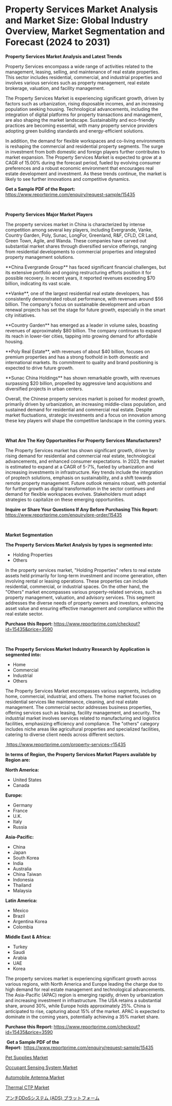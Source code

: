<p><h1>Property Services Market Analysis and Market Size: Global Industry Overview, Market Segmentation and Forecast (2024 to 2031)</h1></p><p><strong>Property Services Market Analysis and Latest Trends</strong></p>
<p><p>Property Services encompass a wide range of activities related to the management, leasing, selling, and maintenance of real estate properties. This sector includes residential, commercial, and industrial properties and involves various services such as property management, real estate brokerage, valuation, and facility management. </p><p>The Property Services Market is experiencing significant growth, driven by factors such as urbanization, rising disposable incomes, and an increasing population seeking housing. Technological advancements, including the integration of digital platforms for property transactions and management, are also shaping the market landscape. Sustainability and eco-friendly practices are becoming essential, with many property service providers adopting green building standards and energy-efficient solutions.</p><p>In addition, the demand for flexible workspaces and co-living environments is reshaping the commercial and residential property segments. The surge in investment from both domestic and foreign players further contributes to market expansion. The Property Services Market is expected to grow at a CAGR of 15.00% during the forecast period, fueled by evolving consumer preferences and a robust economic environment that encourages real estate development and investment. As these trends continue, the market is likely to see further innovations and competitive dynamics.</p></p>
<p><strong>Get a Sample PDF of the Report:&nbsp;</strong> <a href="https://www.reportprime.com/enquiry/request-sample/15435">https://www.reportprime.com/enquiry/request-sample/15435</a></p>
<p>&nbsp;</p>
<p><strong>Property Services Major Market Players</strong></p>
<p><p>The property services market in China is characterized by intense competition among several key players, including Evergrande, Vanke, Country Garden, Poly, Sunac, LongFor, Greenland, R&F, CFLD, CR Land, Green Town, Agile, and Wanda. These companies have carved out substantial market shares through diversified service offerings, ranging from residential developments to commercial properties and integrated property management solutions.</p><p>**China Evergrande Group** has faced significant financial challenges, but its extensive portfolio and ongoing restructuring efforts position it for possible recovery. In recent years, it reported revenues exceeding $70 billion, indicating its vast scale.</p><p>**Vanke**, one of the largest residential real estate developers, has consistently demonstrated robust performance, with revenues around $56 billion. The company's focus on sustainable development and urban renewal projects has set the stage for future growth, especially in the smart city initiatives.</p><p>**Country Garden** has emerged as a leader in volume sales, boasting revenues of approximately $80 billion. The company continues to expand its reach in lower-tier cities, tapping into growing demand for affordable housing.</p><p>**Poly Real Estate**, with revenues of about $40 billion, focuses on premium properties and has a strong foothold in both domestic and international markets. Its commitment to quality and brand positioning is expected to drive future growth.</p><p>**Sunac China Holdings** has shown remarkable growth, with revenues surpassing $20 billion, propelled by aggressive land acquisitions and diversified projects in urban centers.</p><p>Overall, the Chinese property services market is poised for modest growth, primarily driven by urbanization, an increasing middle-class population, and sustained demand for residential and commercial real estate. Despite market fluctuations, strategic investments and a focus on innovation among these key players will shape the competitive landscape in the coming years.</p></p>
<p>&nbsp;</p>
<p><strong>What Are The Key Opportunities For Property Services Manufacturers?</strong></p>
<p><p>The Property Services market has shown significant growth, driven by rising demand for residential and commercial real estate, technological advancements, and enhanced consumer expectations. In 2023, the market is estimated to expand at a CAGR of 5-7%, fueled by urbanization and increasing investments in infrastructure. Key trends include the integration of proptech solutions, emphasis on sustainability, and a shift towards remote property management. Future outlook remains robust, with potential for further growth as digital transformation in the sector continues and demand for flexible workspaces evolves. Stakeholders must adapt strategies to capitalize on these emerging opportunities.</p></p>
<p><strong>Inquire or Share Your Questions If Any Before Purchasing This Report:</strong> <a href="https://www.reportprime.com/enquiry/pre-order/15435">https://www.reportprime.com/enquiry/pre-order/15435</a></p>
<p>&nbsp;</p>
<p><strong>Market Segmentation</strong></p>
<p><strong>The Property Services Market Analysis by types is segmented into:</strong></p>
<p><ul><li>Holding Properties</li><li>Others</li></ul></p>
<p><p>In the property services market, "Holding Properties" refers to real estate assets held primarily for long-term investment and income generation, often involving rental or leasing operations. These properties can include residential, commercial, or industrial spaces. On the other hand, the "Others" market encompasses various property-related services, such as property management, valuation, and advisory services. This segment addresses the diverse needs of property owners and investors, enhancing asset value and ensuring effective management and compliance within the real estate sector.</p></p>
<p><strong>Purchase this Report:&nbsp;</strong><a href="https://www.reportprime.com/checkout?id=15435&price=3590">https://www.reportprime.com/checkout?id=15435&price=3590</a></p>
<p>&nbsp;</p>
<p><strong>The Property Services Market Industry Research by Application is segmented into:</strong></p>
<p><ul><li>Home</li><li>Commercial</li><li>Industrial</li><li>Others</li></ul></p>
<p><p>The Property Services Market encompasses various segments, including home, commercial, industrial, and others. The home market focuses on residential services like maintenance, cleaning, and real estate management. The commercial sector addresses business properties, offering services such as leasing, facility management, and security. The industrial market involves services related to manufacturing and logistics facilities, emphasizing efficiency and compliance. The "others" category includes niche areas like agricultural properties and specialized facilities, catering to diverse client needs across different sectors.</p></p>
<p><a href="https://www.reportprime.com/property-services-r15435">&nbsp;https://www.reportprime.com/property-services-r15435</a></p>
<p><strong>In terms of Region, the Property Services Market Players available by Region are:</strong></p>
<p>
    <p> <strong> North America: </strong>
        <ul>
            <li>United States</li>
            <li>Canada</li>
        </ul>
        </p> 
    <p> <strong> Europe: </strong>
        <ul>
            <li>Germany</li>
            <li>France</li>
            <li>U.K.</li>
            <li>Italy</li>
            <li>Russia</li>
        </ul>
        </p> 
    <p> <strong> Asia-Pacific: </strong>
        <ul>
            <li>China</li>
            <li>Japan</li>
            <li>South Korea</li>
            <li>India</li>
            <li>Australia</li>
            <li>China Taiwan</li>
            <li>Indonesia</li>
            <li>Thailand</li>
            <li>Malaysia</li>
        </ul>
        </p> 
    <p> <strong> Latin America: </strong>
        <ul>
            <li>Mexico</li>
            <li>Brazil</li>
            <li>Argentina Korea</li>
            <li>Colombia</li>
        </ul>
        </p> 
    <p> <strong> Middle East & Africa: </strong>
        <ul>
            <li>Turkey</li>
            <li>Saudi</li>
            <li>Arabia</li>
            <li>UAE</li>
            <li>Korea</li>
        </ul>
    </p>
    </p>
<p><p>The property services market is experiencing significant growth across various regions, with North America and Europe leading the charge due to high demand for real estate management and technological advancements. The Asia-Pacific (APAC) region is emerging rapidly, driven by urbanization and increasing investment in infrastructure. The USA retains a substantial share, around 30%, while Europe holds approximately 25%. China is anticipated to rise, capturing about 15% of the market. APAC is expected to dominate in the coming years, potentially achieving a 35% market share.</p></p>
<p><strong>Purchase this Report: </strong><a href="https://www.reportprime.com/checkout?id=15435&price=3590">https://www.reportprime.com/checkout?id=15435&price=3590</a></p>
<p>&nbsp;<strong>Get a Sample PDF of the Report:&nbsp;&nbsp;</strong><a href="https://www.reportprime.com/enquiry/request-sample/15435">https://www.reportprime.com/enquiry/request-sample/15435</a></p>
<p><strong></strong></p>
<p><p><a href="https://github.com/FahadAhmed712/Market-Research-Report-List-1/blob/main/pet-supplies-market.md">Pet Supplies Market</a></p><p><a href="https://issuu.com/reportprime-2/docs/occupant-sensing-system-market-size_79a96cbc0a6913">Occupant Sensing System Market</a></p><p><a href="https://medium.com/@perrin7364/this-report-aims-to-provide-a-comprehensive-presentation-of-the-global-market-for-automobile-d07e90faaeb4">Automobile Antenna Market</a></p><p><a href="https://www.linkedin.com/pulse/emerging-opportunities-challenges-global-thermal-ctp-market-im6pc?trackingId=hRMWbZTFS7a5sXD6kGf7NA%3D%3D">Thermal CTP Market</a></p><p><a href="https://medium.com/@vedakuvlis2023/anti-ddos-system-ads-platform-market-%E3%81%AF-%E3%82%B3%E3%82%B9%E3%83%88%E7%AE%A1%E7%90%86%E3%81%A8%E5%8A%B9%E7%8E%87%E5%90%91%E4%B8%8A%E3%82%92%E5%84%AA%E5%85%88%E3%81%97%E3%81%BE%E3%81%99-%E3%81%95%E3%82%89%E3%81%AB-%E5%A0%B1%E5%91%8A%E6%9B%B8%E3%81%AF%E5%B8%82%E5%A0%B4%E3%81%AE%E9%9C%80%E8%A6%81%E9%9D%A2%E3%81%A8%E4%BE%9B%E7%B5%A6%E9%9D%A2%E3%81%AE%E4%B8%A1%E6%96%B9%E3%82%92%E3%82%AB%E3%83%90%E3%83%BC%E3%81%97%E3%81%A6%E3%81%84%E3%81%BE%E3%81%99-bf8ad3798a45">アンチDDoSシステム (ADS) プラットフォーム</a></p></p>